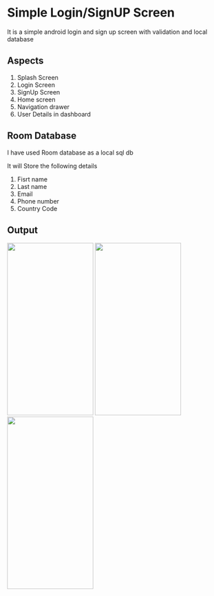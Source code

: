 
# Simple Login/SignUP Screen 
It is a simple android login and sign up screen with validation and local database

## Aspects
1. Splash Screen 
2. Login Screen
3. SignUp Screen
4. Home screen
5. Navigation drawer
6. User Details in dashboard

## Room Database
I have used Room database as a local sql db

It will Store the following details
1. Fisrt name
2. Last name
3. Email
4. Phone number
5. Country Code

## Output
<img src="https://user-images.githubusercontent.com/138104403/249735265-1d2930e1-ea35-4ca1-a331-f124808300bf.png)" width="200" height="400" />


<img src="https://user-images.githubusercontent.com/138104403/249735252-f69f948d-3001-496c-9966-bb7ee796114d.png" width="200" height="400" />


<img src="https://user-images.githubusercontent.com/138104403/249735213-9386cfc4-3c91-4630-bb86-00ffa7c66b27.png" width="200" height="400" />







